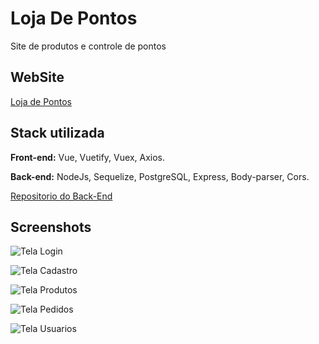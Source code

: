 
# Loja De Pontos

Site de produtos e controle de pontos

## WebSite
[Loja de Pontos](https://lojadepontos.netlify.app/)

## Stack utilizada

**Front-end:** Vue, Vuetify, Vuex, Axios.

**Back-end:** NodeJs, Sequelize, PostgreSQL, Express, Body-parser, Cors.

[Repositorio do Back-End](https://github.com/paulorenan/store-points-back)


## Screenshots

![Tela Login](https://i.imgur.com/fgH6wH7.png)

![Tela Cadastro](https://i.imgur.com/BT6CY4q.png)

![Tela Produtos](https://i.imgur.com/eQnPJsb.png)

![Tela Pedidos](https://i.imgur.com/GsBVdMW.png)

![Tela Usuarios](https://i.imgur.com/AsWvyhb.png)
